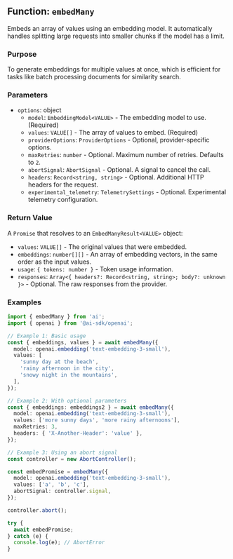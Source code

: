 ## Function: `embedMany`

Embeds an array of values using an embedding model. It automatically handles splitting large requests into smaller chunks if the model has a limit.

### Purpose

To generate embeddings for multiple values at once, which is efficient for tasks like batch processing documents for similarity search.

### Parameters

- `options`: object
  - `model`: `EmbeddingModel<VALUE>` - The embedding model to use. (Required)
  - `values`: `VALUE[]` - The array of values to embed. (Required)
  - `providerOptions`: `ProviderOptions` - Optional, provider-specific options.
  - `maxRetries`: `number` - Optional. Maximum number of retries. Defaults to `2`.
  - `abortSignal`: `AbortSignal` - Optional. A signal to cancel the call.
  - `headers`: `Record<string, string>` - Optional. Additional HTTP headers for the request.
  - `experimental_telemetry`: `TelemetrySettings` - Optional. Experimental telemetry configuration.

### Return Value

A `Promise` that resolves to an `EmbedManyResult<VALUE>` object:

- `values`: `VALUE[]` - The original values that were embedded.
- `embeddings`: `number[][]` - An array of embedding vectors, in the same order as the input values.
- `usage`: `{ tokens: number }` - Token usage information.
- `responses`: `Array<{ headers?: Record<string, string>; body?: unknown }>` - Optional. The raw responses from the provider.

### Examples

```typescript
import { embedMany } from 'ai';
import { openai } from '@ai-sdk/openai';

// Example 1: Basic usage
const { embeddings, values } = await embedMany({
  model: openai.embedding('text-embedding-3-small'),
  values: [
    'sunny day at the beach',
    'rainy afternoon in the city',
    'snowy night in the mountains',
  ],
});

// Example 2: With optional parameters
const { embeddings: embeddings2 } = await embedMany({
  model: openai.embedding('text-embedding-3-small'),
  values: ['more sunny days', 'more rainy afternoons'],
  maxRetries: 3,
  headers: { 'X-Another-Header': 'value' },
});

// Example 3: Using an abort signal
const controller = new AbortController();

const embedPromise = embedMany({
  model: openai.embedding('text-embedding-3-small'),
  values: ['a', 'b', 'c'],
  abortSignal: controller.signal,
});

controller.abort();

try {
  await embedPromise;
} catch (e) {
  console.log(e); // AbortError
}
```
